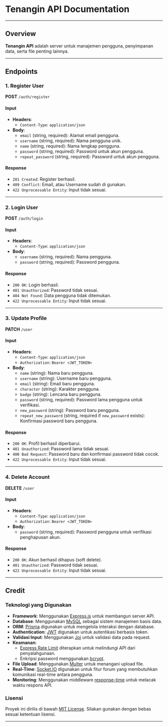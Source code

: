 # Tenangin API Documentation

---

## Overview

**Tenangin API** adalah server untuk manajemen pengguna, penyimpanan data, serta file penting lainnya.

---

## Endpoints

### 1. Register User

**POST** `/auth/register`

#### Input

- **Headers**:
    - `Content-Type`: `application/json`
- **Body**:
    - `email` (string, required): Alamat email pengguna.
    - `username` (string, required): Nama pengguna unik.
    - `name` (string, required): Nama lengkap pengguna.
    - `password` (string, required): Password untuk akun pengguna.
    - `repeat_password` (string, required): Password untuk akun pengguna.

#### Response

- `201 Created`: Register berhasil.
- `409 Conflict`: Email, atau Username sudah di gunakan.
- `422 Unprocessable Entity`: Input tidak sesuai.

---

### 2. Login User

**POST** `/auth/login`

#### Input

- **Headers**:
    - `Content-Type`: `application/json`
- **Body**:
    - `username` (string, required): Nama pengguna.
    - `password` (string, required): Password pengguna.

#### Response

- `200 OK`: Login berhasil.
- `401 Unauthorized`: Password tidak sesuai.
- `404 Not Found`: Data pengguna tidak ditemukan.
- `422 Unprocessable Entity`: Input tidak sesuai.

---

### 3. Update Profile

**PATCH** `/user`

#### Input

- **Headers**:
    - `Content-Type`: `application/json`
    - `Authorization`: `Bearer <JWT_TOKEN>`
- **Body**:
    - `name` (string): Nama baru pengguna.
    - `username` (string): Username baru pengguna.
    - `email` (string): Email baru pengguna.
    - `character` (string): Karakter pengguna.
    - `badge` (string): Lencana baru pengguna.
    - `password` (string, required): Password lama pengguna untuk verifikasi.
    - `new_password` (string): Password baru pengguna.
    - `repeat_new_password` (string, required if `new_password` exists): Konfirmasi password baru pengguna.

#### Response

- `200 OK`: Profil berhasil diperbarui.
- `401 Unauthorized`: Password lama tidak sesuai.
- `400 Bad Request`: Password baru dan konfirmasi password tidak cocok.
- `422 Unprocessable Entity`: Input tidak sesuai.

---

### 4. Delete Account

**DELETE** `/user`

#### Input

- **Headers**:
    - `Content-Type`: `application/json`
    - `Authorization`: `Bearer <JWT_TOKEN>`
- **Body**:
    - `password` (string, required): Password pengguna untuk verifikasi penghapusan akun.

#### Response

- `200 OK`: Akun berhasil dihapus (soft delete).
- `401 Unauthorized`: Password tidak sesuai.
- `422 Unprocessable Entity`: Input tidak sesuai.

---

## Credit

### Teknologi yang Digunakan

- **Framework**: Menggunakan [Express.js](https://expressjs.com/) untuk membangun server API.
- **Database**: Menggunakan [MySQL](https://www.mysql.com/) sebagai sistem manajemen basis data.
- **ORM**: [Prisma](https://www.prisma.io/) digunakan untuk mengelola interaksi dengan database.
- **Authentication**: [JWT](https://jwt.io/) digunakan untuk autentikasi berbasis token.
- **Validasi Input**: Menggunakan [Joi](https://joi.dev/) untuk validasi data pada request.
- **Keamanan**:
    - [Express Rate Limit](https://github.com/nfriedly/express-rate-limit) diterapkan untuk melindungi API dari
      penyalahgunaan.
    - Enkripsi password menggunakan [bcrypt](https://github.com/kelektiv/node.bcrypt.js).
- **File Upload**: Menggunakan [Multer](https://github.com/expressjs/multer) untuk menangani upload file.
- **Real-Time**: [Socket.IO](https://socket.io/) digunakan untuk fitur forum yang membutuhkan komunikasi real-time
  antara pengguna.
- **Monitoring**: Menggunakan middleware [response-time](https://github.com/expressjs/response-time) untuk melacak waktu
  respons API.

### Lisensi

Proyek ini dirilis di bawah [MIT License](https://opensource.org/licenses/MIT). Silakan gunakan dengan bebas sesuai
ketentuan lisensi.

---
